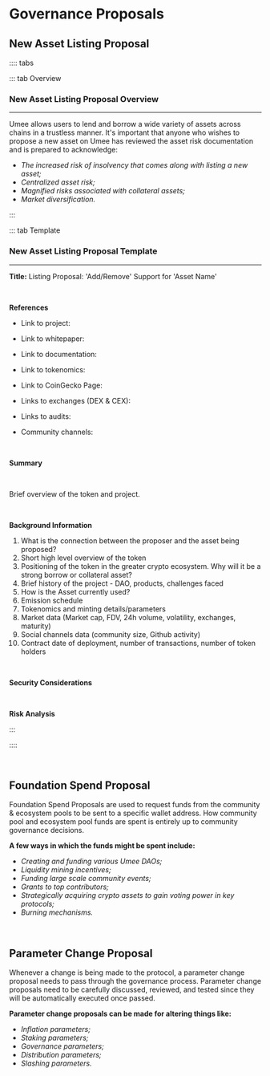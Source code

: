 # Governance Proposals

## New Asset Listing Proposal

:::: tabs

::: tab Overview

### New Asset Listing Proposal Overview

****

Umee allows users to lend and borrow a wide variety of assets across chains in a trustless manner. It's important that anyone who wishes to propose a new asset on Umee has reviewed the asset risk documentation and is prepared to acknowledge:

- _The increased risk of insolvency that comes along with listing a new asset;_ 
- _Centralized asset risk;_
- _Magnified risks associated with collateral assets;_
- _Market diversification._

:::

::: tab Template

### New Asset Listing Proposal Template

****

**Title:** Listing Proposal: 'Add/Remove' Support for 'Asset Name'

<br>

**References**

- Link to project: 

- Link to whitepaper: 

- Link to documentation: 

- Link to tokenomics:

- Link to CoinGecko Page:

- Links to exchanges (DEX & CEX): 

- Links to audits: 

- Community channels:

<br>

**Summary**

<br>

Brief overview of the token and project. 

<br>

**Background Information**

1. What is the connection between the proposer and the asset being proposed?
2. Short high level overview of the token 
3. Positioning of the token in the greater crypto ecosystem. Why will it be a strong borrow or collateral asset?
4. Brief history of the project - DAO, products, challenges faced
5. How is the Asset currently used? 
6. Emission schedule  
7. Tokenomics and minting details/parameters
8. Market data (Market cap, FDV, 24h volume, volatility, exchanges, maturity)
9. Social channels data (community size, Github activity)
10. Contract date of deployment, number of transactions, number of token holders

<br>

**Security Considerations**

<br>

**Risk Analysis**

:::

::::

<br>

## Foundation Spend Proposal

Foundation Spend Proposals are used to request funds from the community & ecosystem pools to be sent to a specific wallet address. How community pool and ecosystem pool funds are spent is entirely up to community governance decisions. 

**A few ways in which the funds might be spent include:**
- _Creating and funding various Umee DAOs;_
- _Liquidity mining incentives;_ 
- _Funding large scale community events;_
- _Grants to top contributors;_
- _Strategically acquiring crypto assets to gain voting power in key protocols;_ 
- _Burning mechanisms._

<br>

## Parameter Change Proposal

Whenever a change is being made to the protocol, a parameter change proposal needs to pass through the governance process. Parameter change proposals need to be carefully discussed, reviewed, and tested since they will be automatically executed once passed.

**Parameter change proposals can be made for altering things like:**
- _Inflation parameters;_
- _Staking parameters;_
- _Governance parameters;_
- _Distribution parameters;_
- _Slashing parameters._